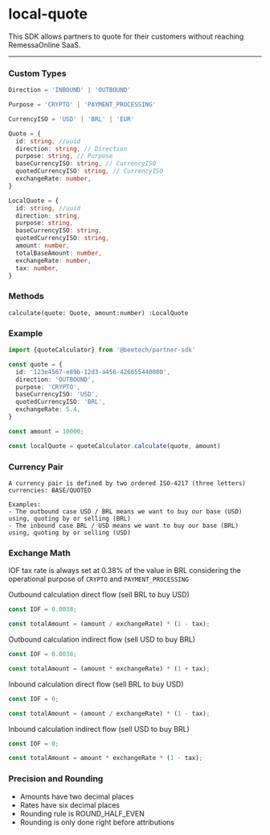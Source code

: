 # local-quote
This SDK allows partners to quote for their customers without reaching RemessaOnline SaaS.

---


### Custom Types


``` typescript
Direction = 'INBOUND' | 'OUTBOUND'

Purpose = 'CRYPTO' | 'PAYMENT_PROCESSING'

CurrencyISO = 'USD' | 'BRL' | 'EUR'

Quote = {
  id: string, //uuid
  direction: string, // Direction
  purpose: string, // Purpose
  baseCurrencyISO: string, // CurrencyISO
  quotedCurrencyISO: string, // CurrencyISO
  exchangeRate: number,
}

LocalQuote = {
  id: string, //uuid
  direction: string,
  purpose: string,
  baseCurrencyISO: string,
  quotedCurrencyISO: string,
  amount: number,
  totalBaseAmount: number,
  exchangeRate: number,
  tax: number,
}
```
### Methods
`calculate(quote: Quote, amount:number) :LocalQuote`
### Example
``` typescript
import {quoteCalculator} from '@beetech/partner-sdk'

const quote = {
  id: '123e4567-e89b-12d3-a456-426655440000',
  direction: 'OUTBOUND',
  purpose: 'CRYPTO',
  baseCurrencyISO: 'USD',
  quotedCurrencyISO: 'BRL',
  exchangeRate: 5.4,
}

const amount = 10000;

const localQuote = quoteCalculator.calculate(quote, amount)
```



### Currency Pair
```
A currency pair is defined by two ordered ISO-4217 (three letters) currencies: BASE/QUOTED

Examples:
- The outbound case USD / BRL means we want to buy our base (USD) using, quoting by or selling (BRL)
- The inbound case BRL / USD means we want to buy our base (BRL) using, quoting by or selling (USD)
```

### Exchange Math

IOF tax rate is always set at 0.38% of the value in BRL considering the operational purpose of `CRYPTO` and `PAYMENT_PROCESSING`



Outbound calculation direct flow (sell BRL to buy USD)
``` typescript
const IOF = 0.0038;
```

``` typescript
const totalAmount = (amount / exchangeRate) * (1 - tax);
```

Outbound calculation indirect flow (sell USD to buy BRL)
``` typescript
const IOF = 0.0038;
```

``` typescript
const totalAmount = (amount * exchangeRate) * (1 + tax);
```

Inbound calculation direct flow (sell BRL to buy USD)
``` typescript
const IOF = 0;
```

``` typescript
const totalAmount = (amount / exchangeRate) * (1 - tax);
```

Inbound calculation indirect flow (sell USD to buy BRL)
``` typescript
const IOF = 0;
```

``` typescript
const totalAmount = amount * exchangeRate * (1 - tax);
```

### Precision and Rounding
* Amounts have two decimal places
* Rates have six decimal places
* Rounding rule is ROUND_HALF_EVEN
* Rounding is only done right before attributions
